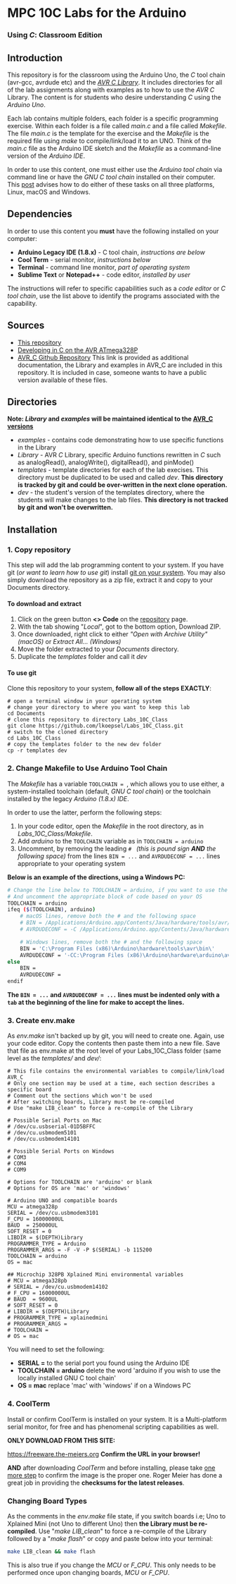 # MPC 10C Labs for the Arduino 
### Using *C*: Classroom Edition

## Introduction
This repository is for the classroom using the Arduino Uno, the *C* tool chain (avr-gcc, avrdude etc) and the [*AVR C Library*](https://github.com/lkoepsel/AVR_C). It includes directories for all of the lab assignments along with examples as to how to use the *AVR C* Library. The content is for students who desire understanding *C* using the *Arduino Uno*.

Each lab contains multiple folders, each folder is a specific programming exercise. Within each folder is a file called *main.c* and a file called *Makefile*. The file *main.c* is the template for the exercise and the *Makefile* is the required file using *make* to compile/link/load it to an UNO. Think of the *main.c* file as the Arduino IDE sketch and the *Makefile* as a command-line version of the *Arduino IDE*.

In order to use this content, one must either use the *Arduino tool chain* via command line or have the *GNU C tool chain* installed on their computer. This [post](https://wellys.com/posts/avr_c_setup/) advises how to do either of these tasks on all three platforms, Linux, macOS and Windows. 

## Dependencies
In order to use this content you **must** have the following installed on your computer:

* **Arduino Legacy IDE (1.8.x)** - C tool chain, *instructions are below*
* **Cool Term** - serial monitor, *instructions below*
* **Terminal** - command line monitor, *part of operating system*
* **Sublime Text** or **Notepad++** - code editor, *installed by user*

The instructions will refer to specific capabilities such as a *code editor* or *C tool chain*, use the list above to identify the programs associated with the capability.

## Sources
* [This repository](https://github.com/lkoepsel/Labs_10C_Class)
* [Developing in C on the AVR ATmega328P](https://www.wellys.com/posts/courses_avr_c/)
* [AVR_C Github Repository](https://github.com/lkoepsel/AVR_C) This link is provided as additional documentation, the Library and examples in AVR_C are included in this repository. It is included in case, someone wants to have a public version available of these files.

## Directories
**Note: *Library* and *examples* will be maintained identical to the [AVR_C versions](https://github.com/lkoepsel/AVR_C)**

* *examples* - contains code demonstrating how to use specific functions in the Library
* *Library* - AVR *C* Library, specific Arduino functions rewritten in *C* such as analogRead(), analogWrite(), digitalRead(), and pinMode()
* *templates* - template directories for each of the lab execises. This directory must be duplicated to be used and called *dev*. **This directory is tracked by git and could be over-written in the next clone operation.**
* *dev* - the student's version of the templates directory, where the students will make changes to the lab files. **This directory is not tracked by git and won't be overwritten.**

## Installation
### 1. Copy repository
This step will add the lab programming content to your system. If you have git (*or want to learn how to use git*) install [git on your system](/posts/avr_c_git/). You may also simply download the repository as a zip file, extract it and copy to your Documents directory.

#### To download and extract
1. Click on the green button **<> Code** on the [repository](https://github.com/lkoepsel/Labs_10C_Class) page.
1. With the tab showing "*Local*", got to the bottom option, Download ZIP.
1. Once downloaded, right click to either *"Open with Archive Utility" (macOS)* or *Extract All... (Windows)*
1. Move the folder extracted to your *Documents* directory.
1. Duplicate the *templates* folder and call it *dev*

#### To use git
Clone this repository to your system, **follow all of the steps EXACTLY**:

```
# open a terminal window in your operating system
# change your directory to where you want to keep this lab
cd Documents
# clone this repository to directory Labs_10C_Class
git clone https://github.com/lkoepsel/Labs_10C_Class.git
# switch to the cloned directory
cd Labs_10C_Class
# copy the templates folder to the new dev folder
cp -r templates dev
```
### 2. Change Makefile to Use Arduino Tool Chain
The *Makefile* has a variable `TOOLCHAIN = `, which allows you to use either, a system-installed toolchain (default, *GNU C tool chain*) or the toolchain installed by the legacy *Arduino (1.8.x) IDE*. 

In order to use the latter, perform the following steps:
1. In your code editor, open the *Makefile* in the root directory, as in *Labs_10C_Class/Makefile*.
1. Add *arduino* to the `TOOLCHAIN` variable as in `TOOLCHAIN = arduino`
1. Uncomment, by removing the leading `# ` *(this is pound sign **AND** the following space)* from the lines `BIN = ...` and `AVRDUDECONF = ...` lines appropriate to your operating system

**Below is an example of the directions, using a Windows PC:**
```bash
# Change the line below to TOOLCHAIN = arduino, if you want to use the Arduino IDE tools
# And uncomment the appropriate block of code based on your OS
TOOLCHAIN = arduino
ifeq ($(TOOLCHAIN), arduino)
	# macOS lines, remove both the # and the following space
	# BIN = /Applications/Arduino.app/Contents/Java/hardware/tools/avr/bin/
	# AVRDUDECONF = -C /Applications/Arduino.app/Contents/Java/hardware/arduino/avr/bootloaders/gemma/avrdude.conf

	# Windows lines, remove both the # and the following space
	BIN = 'C:\Program Files (x86)\Arduino\hardware\tools\avr\bin\'
	AVRDUDECONF = '-CC:\Program Files (x86)\Arduino\hardware\arduino\avr\bootloaders\gemma\avrdude.conf'	
else
	BIN =
	AVRDUDECONF = 
endif
```
**The `BIN = ...` and `AVRDUDECONF = ...` lines must be indented only with a `tab` at the beginning of the line for make to accept the lines.**

### 3. Create env.make
As *env.make* isn't backed up by git, you will need to create one. Again, use your code editor. Copy the contents then paste them into a new file. Save that file as env.make at the root level of your Labs_10C_Class folder (same level as the *templates/* and *dev/*:
```make
# This file contains the environmental variables to compile/link/load AVR_C
# Only one section may be used at a time, each section describes a specific board
# Comment out the sections which won't be used
# After switching boards, Library must be re-compiled
# Use "make LIB_clean" to force a re-compile of the Library

# Possible Serial Ports on Mac
# /dev/cu.usbserial-01D5BFFC
# /dev/cu.usbmodem5101
# /dev/cu.usbmodem14101

# Possible Serial Ports on Windows
# COM3
# COM4
# COM9

# Options for TOOLCHAIN are 'arduino' or blank
# Options for OS are 'mac' or 'windows'

# Arduino UNO and compatible boards
MCU = atmega328p
SERIAL = /dev/cu.usbmodem3101
F_CPU = 16000000UL
BAUD  = 250000UL
SOFT_RESET = 0
LIBDIR = $(DEPTH)Library
PROGRAMMER_TYPE = Arduino
PROGRAMMER_ARGS = -F -V -P $(SERIAL) -b 115200
TOOLCHAIN = arduino
OS = mac

## Microchip 328PB Xplained Mini environmental variables
# MCU = atmega328pb
# SERIAL = /dev/cu.usbmodem14102
# F_CPU = 16000000UL
# BAUD  = 9600UL
# SOFT_RESET = 0
# LIBDIR = $(DEPTH)Library
# PROGRAMMER_TYPE = xplainedmini
# PROGRAMMER_ARGS = 
# TOOLCHAIN = 
# OS = mac
```

You will need to set the following:
* **SERIAL =** to the serial port you found using the Arduino IDE
* **TOOLCHAIN = arduino** delete the word 'arduino if you wish to use the locally installed GNU C tool chain'
* **OS = mac** replace 'mac' with 'windows' if on a Windows PC
### 4. CoolTerm
Install or confirm CoolTerm is installed on your system. It is a Multi-platform serial monitor, for free and has phenomenal scripting capabilities as well.

**ONLY DOWNLOAD FROM THIS SITE:**

https://freeware.the-meiers.org      **Confirm the URL in your browser!**

**AND** after downloading *CoolTerm* and before installing, please take [one more step](/posts/serial_applications/#install) to confirm the image is the proper one. Roger Meier has done a great job in providing the **checksums for the latest releases**. 

### Changing Board Types
As the comments in the *env.make* file state, if you switch boards i.e; Uno to Xplained Mini (not Uno to different Uno) then **the Library must be re-compiled**.
Use "*make LIB_clean*" to force a re-compile of the Library followed by a "*make flash*" or copy and paste below into your terminal:
```bash
make LIB_clean && make flash
```
This is also true if you change the *MCU* or *F_CPU*. This only needs to be performed once upon changing boards, *MCU* or *F_CPU*. 
